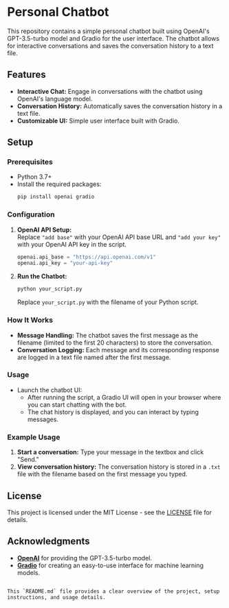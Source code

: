 
# Personal Chatbot

This repository contains a simple personal chatbot built using OpenAI's GPT-3.5-turbo model and Gradio for the user interface. The chatbot allows for interactive conversations and saves the conversation history to a text file.

## Features
- **Interactive Chat:** Engage in conversations with the chatbot using OpenAI's language model.
- **Conversation History:** Automatically saves the conversation history in a text file.
- **Customizable UI:** Simple user interface built with Gradio.

## Setup

### Prerequisites
- Python 3.7+
- Install the required packages:
  ```bash
  pip install openai gradio
  ```

### Configuration
1. **OpenAI API Setup:**  
   Replace `"add base"` with your OpenAI API base URL and `"add your key"` with your OpenAI API key in the script.
   ```python
   openai.api_base = "https://api.openai.com/v1"
   openai.api_key = "your-api-key"
   ```

2. **Run the Chatbot:**
   ```bash
   python your_script.py
   ```
   Replace `your_script.py` with the filename of your Python script.

### How It Works
- **Message Handling:** The chatbot saves the first message as the filename (limited to the first 20 characters) to store the conversation.
- **Conversation Logging:** Each message and its corresponding response are logged in a text file named after the first message.

### Usage
- Launch the chatbot UI:
  - After running the script, a Gradio UI will open in your browser where you can start chatting with the bot.
  - The chat history is displayed, and you can interact by typing messages.

### Example Usage
1. **Start a conversation:** Type your message in the textbox and click "Send."
2. **View conversation history:** The conversation history is stored in a `.txt` file with the filename based on the first message you typed.

## License
This project is licensed under the MIT License - see the [LICENSE](LICENSE) file for details.

## Acknowledgments
- **[OpenAI](https://www.openai.com)** for providing the GPT-3.5-turbo model.
- **[Gradio](https://www.gradio.app)** for creating an easy-to-use interface for machine learning models.
```

This `README.md` file provides a clear overview of the project, setup instructions, and usage details.
